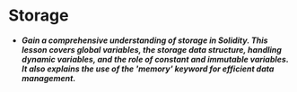 # Storage
- ***Gain a comprehensive understanding of storage in Solidity. This lesson covers global variables, the storage data structure, handling dynamic variables, and the role of constant and immutable variables. It also explains the use of the 'memory' keyword for efficient data management.***

